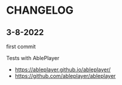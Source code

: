 # CHANGELOG


## 3-8-2022

first commit

Tests with AblePlayer

- https://ableplayer.github.io/ableplayer/
- https://github.com/ableplayer/ableplayer
